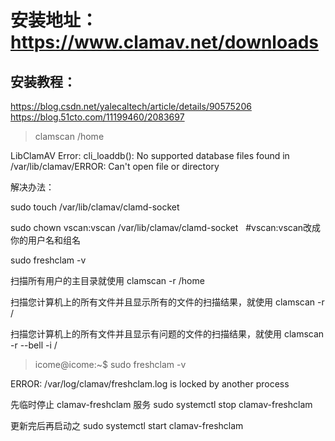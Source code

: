 # 安装地址： https://www.clamav.net/downloads

## 安装教程： 

https://blog.csdn.net/yalecaltech/article/details/90575206
https://blog.51cto.com/11199460/2083697

> clamscan /home

 LibClamAV Error: cli_loaddb(): No supported database files found in /var/lib/clamav/ERROR: Can't open file or directory

解决办法：

sudo touch /var/lib/clamav/clamd-socket

sudo chown vscan:vscan /var/lib/clamav/clamd-socket   #vscan:vscan改成你的用户名和组名

sudo freshclam -v

扫描所有用户的主目录就使用 clamscan -r /home

扫描您计算机上的所有文件并且显示所有的文件的扫描结果，就使用 clamscan -r /

扫描您计算机上的所有文件并且显示有问题的文件的扫描结果，就使用 clamscan -r --bell -i /

> icome@icome:~$ sudo freshclam -v 

ERROR: /var/log/clamav/freshclam.log is locked by another process

先临时停止 clamav-freshclam 服务 sudo systemctl stop clamav-freshclam

更新完后再启动之 sudo systemctl start clamav-freshclam